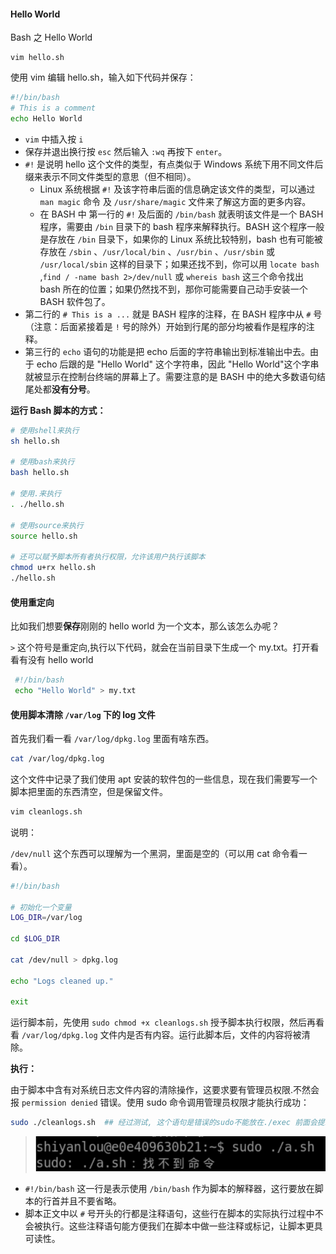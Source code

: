 #### Hello World

Bash 之 Hello World

```
vim hello.sh
```

使用 vim 编辑 hello.sh，输入如下代码并保存：

```bash
#!/bin/bash
# This is a comment
echo Hello World
```

- `vim` 中插入按 `i`
- 保存并退出换行按 `esc` 然后输入 `:wq` 再按下 `enter`。
- `#!` 是说明 hello 这个文件的类型，有点类似于 Windows 系统下用不同文件后缀来表示不同文件类型的意思（但不相同）。
  - Linux 系统根据 `#!` 及该字符串后面的信息确定该文件的类型，可以通过 `man magic` 命令 及 `/usr/share/magic` 文件来了解这方面的更多内容。
  - 在 BASH 中 第一行的 `#!` 及后面的 `/bin/bash` 就表明该文件是一个 BASH 程序，需要由 `/bin` 目录下的 bash 程序来解释执行。BASH 这个程序一般是存放在 `/bin` 目录下，如果你的 Linux 系统比较特别，bash 也有可能被存放在 `/sbin` 、`/usr/local/bin` 、`/usr/bin` 、`/usr/sbin` 或 `/usr/local/sbin` 这样的目录下；如果还找不到，你可以用 `locate bash` ,`find / -name bash 2>/dev/null` 或 `whereis bash` 这三个命令找出 bash 所在的位置；如果仍然找不到，那你可能需要自己动手安装一个 BASH 软件包了。
- 第二行的 `# This is a ...` 就是 BASH 程序的注释，在 BASH 程序中从 `#` 号（注意：后面紧接着是 `!` 号的除外）开始到行尾的部分均被看作是程序的注释。
- 第三行的 `echo` 语句的功能是把 echo 后面的字符串输出到标准输出中去。由于 echo 后跟的是 "Hello World" 这个字符串，因此 "Hello World"这个字串就被显示在控制台终端的屏幕上了。需要注意的是 BASH 中的绝大多数语句结尾处都**没有分号**。

**运行 Bash 脚本的方式：**

```bash
# 使用shell来执行
sh hello.sh

# 使用bash来执行
bash hello.sh

# 使用.来执行
. ./hello.sh

# 使用source来执行
source hello.sh

# 还可以赋予脚本所有者执行权限，允许该用户执行该脚本
chmod u+rx hello.sh
./hello.sh
```

#### 使用重定向

比如我们想要**保存**刚刚的 hello world 为一个文本，那么该怎么办呢？

`>` 这个符号是重定向,执行以下代码，就会在当前目录下生成一个 my.txt。打开看看有没有 hello world

```bash
 #!/bin/bash
 echo "Hello World" > my.txt
```

#### 使用脚本清除 `/var/log` 下的 log 文件

首先我们看一看 `/var/log/dpkg.log` 里面有啥东西。

```bash
cat /var/log/dpkg.log
```

这个文件中记录了我们使用 apt 安装的软件包的一些信息，现在我们需要写一个脚本把里面的东西清空，但是保留文件。

```bash
vim cleanlogs.sh
```

说明：

`/dev/null` 这个东西可以理解为一个黑洞，里面是空的（可以用 cat 命令看一看）。

```bash
#!/bin/bash

# 初始化一个变量
LOG_DIR=/var/log

cd $LOG_DIR

cat /dev/null > dpkg.log

echo "Logs cleaned up."

exit
```

运行脚本前，先使用 `sudo chmod +x cleanlogs.sh` 授予脚本执行权限，然后再看看 `/var/log/dpkg.log` 文件内是否有内容。运行此脚本后，文件的内容将被清除。

**执行：**

由于脚本中含有对系统日志文件内容的清除操作，这要求要有管理员权限.不然会报 `permission denied` 错误。使用 sudo 命令调用管理员权限才能执行成功：

```bash
sudo ./cleanlogs.sh  ## 经过测试, 这个语句是错误的sudo不能放在./exec 前面会提示找不到
```

> ![image-20220409195012018](1.2_HelloWorld.assets/image-20220409195012018.png)

- `#!/bin/bash` 这一行是表示使用 `/bin/bash` 作为脚本的解释器，这行要放在脚本的行首并且不要省略。
- 脚本正文中以 `#` 号开头的行都是注释语句，这些行在脚本的实际执行过程中不会被执行。这些注释语句能方便我们在脚本中做一些注释或标记，让脚本更具可读性。



